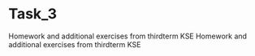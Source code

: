 # Task_3
Homework and additional exercises from thirdterm KSE
Homework and additional exercises from thirdterm KSE
